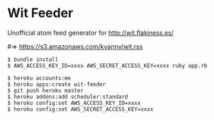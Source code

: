 # Wit Feeder

Unofficial atom feed generator for http://wit.flakiness.es/

#=> https://s3.amazonaws.com/kyanny/wit.rss

```
$ bundle install
$ AWS_ACCESS_KEY_ID=xxxx AWS_SECRET_ACCESS_KEY=xxxx ruby app.rb
```

```
$ heroku accounts:me
$ heroku apps:create wit-feeder
$ git push heroku master
$ heroku addons:add scheduler:standard
$ heroku config:set AWS_ACCESS_KEY_ID=xxxx
$ heroku config:set AWS_SECRET_ACCESS_KEY=xxxx
```
